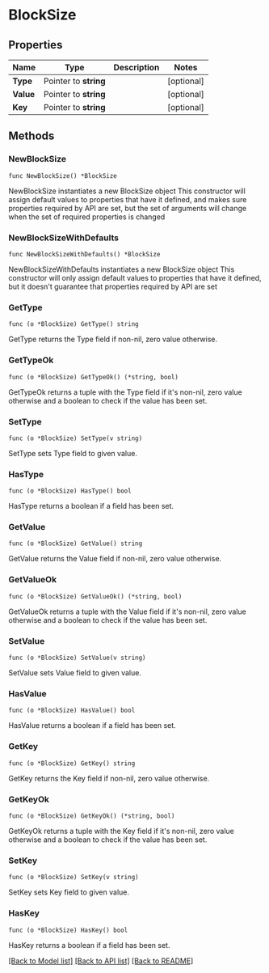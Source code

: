 # BlockSize

## Properties

Name | Type | Description | Notes
------------ | ------------- | ------------- | -------------
**Type** | Pointer to **string** |  | [optional] 
**Value** | Pointer to **string** |  | [optional] 
**Key** | Pointer to **string** |  | [optional] 

## Methods

### NewBlockSize

`func NewBlockSize() *BlockSize`

NewBlockSize instantiates a new BlockSize object
This constructor will assign default values to properties that have it defined,
and makes sure properties required by API are set, but the set of arguments
will change when the set of required properties is changed

### NewBlockSizeWithDefaults

`func NewBlockSizeWithDefaults() *BlockSize`

NewBlockSizeWithDefaults instantiates a new BlockSize object
This constructor will only assign default values to properties that have it defined,
but it doesn't guarantee that properties required by API are set

### GetType

`func (o *BlockSize) GetType() string`

GetType returns the Type field if non-nil, zero value otherwise.

### GetTypeOk

`func (o *BlockSize) GetTypeOk() (*string, bool)`

GetTypeOk returns a tuple with the Type field if it's non-nil, zero value otherwise
and a boolean to check if the value has been set.

### SetType

`func (o *BlockSize) SetType(v string)`

SetType sets Type field to given value.

### HasType

`func (o *BlockSize) HasType() bool`

HasType returns a boolean if a field has been set.

### GetValue

`func (o *BlockSize) GetValue() string`

GetValue returns the Value field if non-nil, zero value otherwise.

### GetValueOk

`func (o *BlockSize) GetValueOk() (*string, bool)`

GetValueOk returns a tuple with the Value field if it's non-nil, zero value otherwise
and a boolean to check if the value has been set.

### SetValue

`func (o *BlockSize) SetValue(v string)`

SetValue sets Value field to given value.

### HasValue

`func (o *BlockSize) HasValue() bool`

HasValue returns a boolean if a field has been set.

### GetKey

`func (o *BlockSize) GetKey() string`

GetKey returns the Key field if non-nil, zero value otherwise.

### GetKeyOk

`func (o *BlockSize) GetKeyOk() (*string, bool)`

GetKeyOk returns a tuple with the Key field if it's non-nil, zero value otherwise
and a boolean to check if the value has been set.

### SetKey

`func (o *BlockSize) SetKey(v string)`

SetKey sets Key field to given value.

### HasKey

`func (o *BlockSize) HasKey() bool`

HasKey returns a boolean if a field has been set.


[[Back to Model list]](../README.md#documentation-for-models) [[Back to API list]](../README.md#documentation-for-api-endpoints) [[Back to README]](../README.md)


